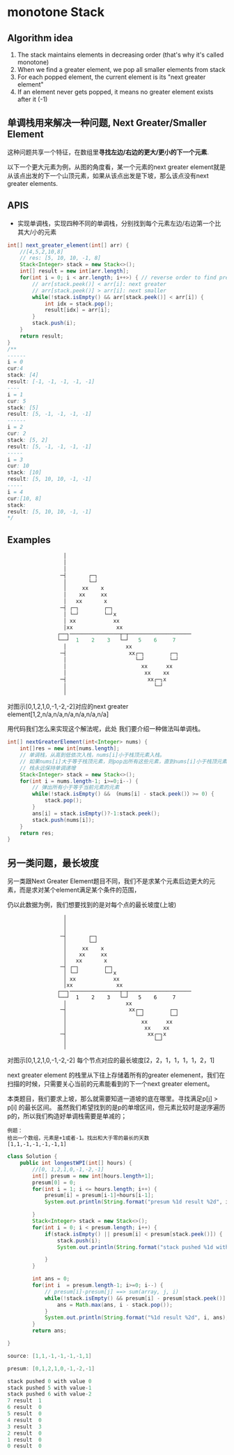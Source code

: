 # monotone Stack
## Algorithm idea
1. The stack maintains elements in decreasing order (that's why it's called monotone)
2. When we find a greater element, we pop all smaller elements from stack
3. For each popped element, the current element is its "next greater element"
4. If an element never gets popped, it means no greater element exists after it (-1)

## 单调栈用来解决一种问题, Next Greater/Smaller Element

这种问题共享一个特征，在数组里**寻找左边/右边的更大/更小的下一个元素**.

以下一个更大元素为例，从图的角度看，某一个元素的next greater element就是从该点出发的下一个山顶元素，如果从该点出发是下坡，那么该点没有next greater elements.
## APIS
* 实现单调栈，实现四种不同的单调栈，分别找到每个元素左边/右边第一个比其大/小的元素
```java
int[] next_greater_element(int[] arr) {
    //[4,5,2,10,8]
    // res: [5, 10, 10, -1, 8]
    Stack<Integer> stack = new Stack<>();
    int[] result = new int[arr.length];
    for(int i = 0; i < arr.length; i++>) { // reverse order to find previous greater/smaller element
        // arr[stack.peek()] < arr[i]: next greater
        // arr[stack.peek()] > arr[i]: next smaller
        while(!stack.isEmpty() && arr[stack.peek()] < arr[i]) {
            int idx = stack.pop();
            result[idx] = arr[i];
        }
        stack.push(i);
    }
    return result;
}
/**
------
i = 0
cur:4
stack: [4]
result: [-1, -1, -1, -1, -1]
----
i = 1
cur: 5
stack: [5]
result: [5, -1, -1, -1, -1]
------
i = 2
cur: 2
stack: [5, 2]
result: [5, -1, -1, -1, -1]
-----
i = 3
cur: 10
stack: [10]
result: [5, 10, 10, -1, -1]
-----
i = 4
cur:[10, 8]
stack:
result: [5, 10, 10, -1, -1]
*/
```


## Examples
```java
                  │
                  │
                  │
                 ─┤       ┌─┐
                  │       └─┘
                  │     xx    x
                  │    xx     xx
                  │   xx       x
                 ─┤ ┌─┐        ┌─┐
                  │ └─┘        └─┘x
                  │ xx            xx
                  │xx              xx
                ┌──┐────────────────┬─┬────────────────────
                └──┘  1    2    3   └─┘   5    6     7
                  │                   xx
                 ─┤                    xx┌─┐        ┌─┐
                  │                      └─┘        └─┘
                  │                        xx      xx
                  │                         xx    xx
                 ─┤                          xx┌─┐x
                  │                            └─┘
                  │

```

对图示[0,1,2,1,0,-1,-2,-2]对应的next greater element[1,2,n/a,n/a,n/a,n/a,n/a,n/a]

用代码我们怎么来实现这个解法呢，此处 我们要介绍一种做法叫单调栈。

```java
int[] nextGreaterElement(int<Integer> nums) {
    int[]res = new int[nums.length];
    // 单调栈，从高到低依次入栈，nums[i]小于栈顶元素入栈。
    // 如果nums[i]大于等于栈顶元素，则pop出所有这些元素，直到nums[i]小于栈顶元素，那么nums[i]入栈。
    // 栈永远保持单调递增
    Stack<Integer> stack = new Stack<>();
    for(int i = nums.length-1; i>=0;i--) {
        // 弹出所有小于等于当前元素的元素
        while(!stack.isEmpty() && （nums[i] - stack.peek()）>= 0) {
            stack.pop();
        }
        ans[i] = stack.isEmpty()?-1:stack.peek();
        stack.push(nums[i]); 
    }
    return res;
}
```


## 另一类问题，最长坡度
另一类跟Next Greater Element题目不同，我们不是求某个元素后边更大的元素，而是求对某个element满足某个条件的范围，

仍以此数据为例，我们想要找到的是对每个点的最长坡度(上坡)

```
                  │
                  │
                  │
                 ─┤       ┌─┐
                  │       └─┘
                  │     xx    x
                  │    xx     xx
                  │   xx       x
                 ─┤ ┌─┐        ┌─┐
                  │ └─┘        └─┘x
                  │ xx            xx
                  │xx              xx
                ┌──┐────────────────┬─┬────────────────────
                └──┘  1    2    3   └─┘   5    6     7
                  │                   xx
                 ─┤                    xx┌─┐        ┌─┐
                  │                      └─┘        └─┘
                  │                        xx      xx
                  │                         xx    xx
                 ─┤                          xx┌─┐x
                  │                            └─┘
                  │

```
对图示[0,1,2,1,0,-1,-2,-2] 每个节点对应的最长坡度[2，2，1，1，1，1，2，1]

next greater element 的栈里从下往上存储着所有的greater elemenent，我们在扫描的时候，只需要关心当前的元素能看到的下一个next greater element。

本类题目，我们要求上坡，那么就需要知道一道坡的底在哪里。寻找满足p[j] > p[i] 的最长区间。 虽然我们希望找到的是p的单增区间，但元素比较时是逆序遍历p的，所以我们构造好单调栈需要是单减的；
```
例题：
给出一个数组，元素是+1或者-1。找出和大于零的最长的天数
[1,1,-1,-1,-1,-1,1]

```

```java
class Solution {
    public int longestWPI(int[] hours) {
        //[0, 1,2,1,0,-1,-2,-1]
        int[] presum = new int[hours.length+1];
        presum[0] = 0;
        for(int i = 1; i <= hours.length; i++) {
            presum[i] = presum[i-1]+hours[i-1];
            System.out.println(String.format("presum %1d result %2d", i, presum[i]));

        }
        Stack<Integer> stack = new Stack<>();
        for(int i = 0; i < presum.length; i++) {
            if(stack.isEmpty() || presum[i] < presum[stack.peek()]) {
                stack.push(i);
                System.out.println(String.format("stack pushed %1d with value%2d", i, presum[i]));

            }
        }

        int ans = 0;
        for(int i  = presum.length-1; i>=0; i--) {
            // presum[i]-presum[j] ==> sum(array, j, i)
            while(!stack.isEmpty() && presum[i] - presum[stack.peek()] > 0]) {
                ans = Math.max(ans, i - stack.pop());
            }
            System.out.println(String.format("%1d result %2d", i, ans);
        }
        return ans;

}

source: [1,1,-1,-1,-1,-1,1]

presum: [0,1,2,1,0,-1,-2,-1]

stack pushed 0 with value 0
stack pushed 5 with value-1
stack pushed 6 with value-2
7 result  1
6 result  0
5 result  0
4 result  0
3 result  3
2 result  0
1 result  0
0 result  0

```


